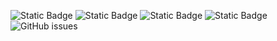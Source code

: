 ![Static Badge](https://img.shields.io/badge/blacklists-60-000000) ![Static Badge](https://img.shields.io/badge/blacklisted-2692629-cc0000) ![Static Badge](https://img.shields.io/badge/whitelisted-2242-00CC00) ![Static Badge](https://img.shields.io/badge/streaming_blacklist-28106-000000) ![GitHub issues](https://img.shields.io/github/issues/fabriziosalmi/blacklists)
